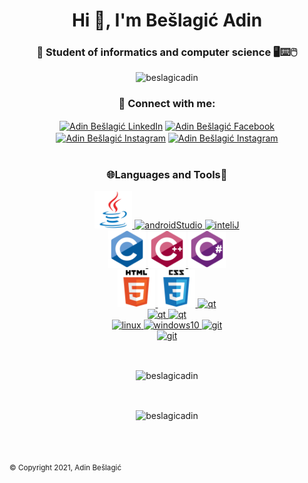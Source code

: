 <h1 align="center">Hi 👋, I'm Bešlagić Adin</h1>
<h3 align="center"> 📖 Student of informatics and computer science 🖥️⌨️🖱️</h3>

<p align="center">
  <img src="https://komarev.com/ghpvc/?username=beslagicadin&label=Profile%20views&color=0e75b6&style=flat" alt="beslagicadin" />
</p>

<h3 align="center">🔗 Connect with me:</h3>
<p align="center">
  <a href="https://www.linkedin.com/in/beslagicadin/" target="blank"><img align="center" src="https://image.flaticon.com/icons/png/512/174/174857.png" alt="Adin Bešlagić LinkedIn" height="60" width="60" /></a>
  <a href="https://www.facebook.com/beslagicadin/" target="blank"><img align="center" src="https://image.flaticon.com/icons/png/512/1384/1384053.png" alt="Adin Bešlagić Facebook" height="60" width="60" /></a>
  <a href="https://www.instagram.com/beslagicadin/" target="blank"><img align="center" src="https://user-images.githubusercontent.com/62249321/117031986-679f5580-ad01-11eb-9a62-29184c190f86.png" alt="Adin Bešlagić Instagram" height="60" width="60" /></a>
  <a href="mailto:beslagicadin@gmail.com" target="blank"><img align="center" src="https://www.google.com/gmail/about/static/images/logo-gmail.png?cache=1adba63" alt="Adin Bešlagić Instagram" height="60" width="60" /></a>
  <br><br>
</p>
<h3 align="center">🌐Languages and Tools🔧</h3>
<p align="center">
  <a href="https://www.java.com" target="_blank"> <img src="https://raw.githubusercontent.com/devicons/devicon/master/icons/java/java-original.svg" alt="java" height="60" width="60" /> </a>
  <a href="https://developer.android.com" target="_blank"> <img src="https://1.bp.blogspot.com/-LgTa-xDiknI/X4EflN56boI/AAAAAAAAPuk/24YyKnqiGkwRS9-_9suPKkfsAwO4wHYEgCLcBGAsYHQ/s0/image9.png" alt="androidStudio" height="65" width="65" /> </a>
  <a href="https://www.jetbrains.com/idea/" target="_blank"> <img src="https://upload.wikimedia.org/wikipedia/commons/thumb/9/9c/IntelliJ_IDEA_Icon.svg/768px-IntelliJ_IDEA_Icon.svg.png" alt="inteliJ" height="60" width="60" /> </a>
  <br>
  <a href="https://www.cprogramming.com/" target="_blank"> <img src="https://raw.githubusercontent.com/devicons/devicon/master/icons/c/c-original.svg" alt="c" height="60" width="60" /> </a>
  <a href="https://www.w3schools.com/cpp/" target="_blank"> <img src="https://raw.githubusercontent.com/devicons/devicon/master/icons/cplusplus/cplusplus-original.svg" alt="cplusplus" height="60" width="60" /> </a>
  <a href="https://www.w3schools.com/cs/" target="_blank"> <img src="https://raw.githubusercontent.com/devicons/devicon/master/icons/csharp/csharp-original.svg" alt="csharp" height="60" width="60" /> </a>
  <br>
  <a href="https://www.w3.org/html/" target="_blank"> <img src="https://raw.githubusercontent.com/devicons/devicon/master/icons/html5/html5-original-wordmark.svg" alt="html5" height="60" width="60" /> </a>
  <a href="https://www.w3schools.com/css/" target="_blank"> <img src="https://raw.githubusercontent.com/devicons/devicon/master/icons/css3/css3-original-wordmark.svg" alt="css3" height="60" width="60" /> </a>
  <a href="https://code.visualstudio.com/" target="_blank"> <img src="https://upload.wikimedia.org/wikipedia/commons/thumb/9/9a/Visual_Studio_Code_1.35_icon.svg/512px-Visual_Studio_Code_1.35_icon.svg.png" alt="qt" height="60" width="60" /> </a>
  <br> 
  <a href="https://www.qt.io/" target="_blank"> <img src="https://upload.wikimedia.org/wikipedia/commons/0/0b/Qt_logo_2016.svg" alt="qt" height="60" width="60" /> </a> 
  <a href="https://visualstudio.microsoft.com/" target="_blank"> <img src="https://image.flaticon.com/icons/png/512/906/906324.png" alt="qt" height="60" width="60" /> </a> 
  <br>
  <a href="https://www.linux.org/" target="_blank"> <img src="https://image.flaticon.com/icons/png/128/22/22403.png" alt="linux" height="60" width="60" /> </a>
  <a href="https://www.microsoft.com/en-us/windows/" target="_blank"> <img src="https://image.flaticon.com/icons/png/512/732/732225.png" alt="windows10" height="60" width="60" /> </a>
  <a href="https://www.kali.org/" target="_blank"> <img src="https://img.icons8.com/color/50/000000/kali-linux.png" alt="git" height="60" width="70" /> </a>
  <br>
  <a href="https://git-scm.com/" target="_blank"> <img src="https://www.vectorlogo.zone/logos/git-scm/git-scm-icon.svg" alt="git" height="60" width="60" /> </a>
</p>
<br>
  <p align="center">
    <img align="center" src="https://github-readme-stats.vercel.app/api/top-langs?username=beslagicadin&show_icons=true&locale=en&layout=compact" alt="beslagicadin"/>
</p>
  <br>
<p align="center">
  <img align="center" src="https://github-readme-stats.vercel.app/api?username=beslagicadin&show_icons=true&locale=en" alt="beslagicadin" />
</p>
  <br>  <br>  <br>
  <footer> <small>&copy; Copyright 2021, Adin Bešlagić</small> </footer> 
